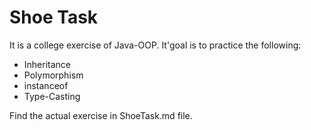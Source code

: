 # Shoe Task

It is a college exercise of Java-OOP. It'goal is to practice the following:
- Inheritance
- Polymorphism
- instanceof
- Type-Casting


Find the actual exercise in ShoeTask.md file.